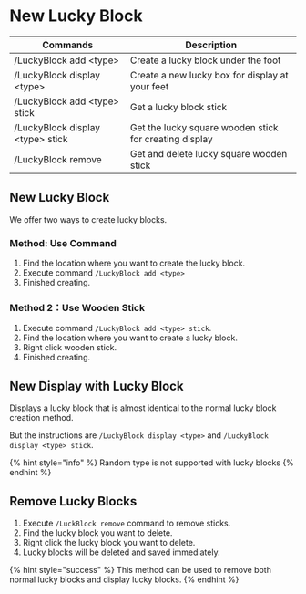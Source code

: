 # New Lucky Block

| Commands                           | Description                                            |
| ---------------------------------- | ------------------------------------------------------ |
| /LuckyBlock add \<type>           | Create a lucky block under the foot                    |
| /LuckyBlock display \<type>       | Create a new lucky box for display at your feet        |
| /LuckyBlock add \<type> stick     | Get a lucky block stick                                |
| /LuckyBlock display \<type> stick | Get the lucky square wooden stick for creating display |
| /LuckyBlock remove                 | Get and delete lucky square wooden stick               |

## New Lucky Block

We offer two ways to create lucky blocks.

### Method: Use Command

1. Find the location where you want to create the lucky block.
2. Execute command `/LuckyBlock add <type>`
3. Finished creating.

### Method 2：Use Wooden Stick

1. Execute command `/LuckyBlock add <type> stick`.
2. Find the location where you want to create a lucky block.
3. Right click wooden stick.
4. Finished creating.

## New Display with Lucky Block

Displays a lucky block that is almost identical to the normal lucky block creation method.

But the instructions are `/LuckyBlock display <type>` and `/LuckyBlock display <type> stick`.

{% hint style="info" %}
Random type is not supported with lucky blocks
{% endhint %}

## Remove Lucky Blocks

1. Execute `/LuckBlock remove` command to remove sticks.
2. Find the lucky block you want to delete.
3. Right click the lucky block you want to delete.
4. Lucky blocks will be deleted and saved immediately.

{% hint style="success" %}
This method can be used to remove both normal lucky blocks and display lucky blocks.
{% endhint %}
